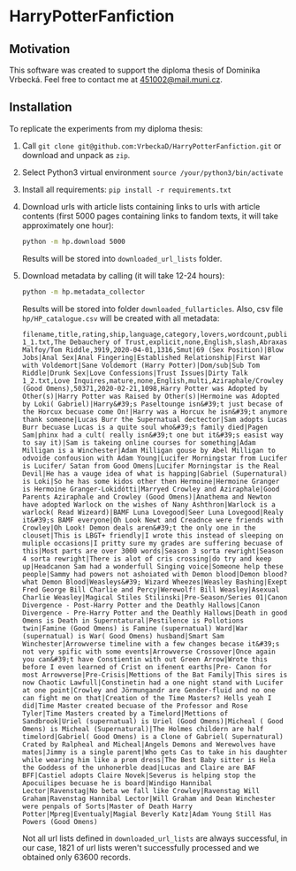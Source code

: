 # HarryPotterFanfiction

## Motivation

This software was created to support the diploma thesis of Dominika Vrbecká.
Feel free to contact me at 451002@mail.muni.cz.

## Installation

To replicate the experiments from my diploma thesis:

 1. Call `git clone git@github.com:VrbeckaD/HarryPotterFanfiction.git` or download and unpack as `zip`.
 2. Select Python3 virtual environment `source /your/python3/bin/activate`
 3. Install all requirements: `pip install -r requirements.txt`
 4. Download urls with article lists containing links to urls with 
    article contents (first 5000 pages containing links to fandom texts,
    it will take approximately one hour):
    
    ```bash
    python -m hp.download 5000
    ```
    Results will be stored into `downloaded_url_lists` folder.
 5. Download metadata by calling (it will take 12-24 hours):

    ```bash
    python -m hp.metadata_collector
    ```
    Results will be stored into folder `downloaded_fullarticles`.
    Also, csv file `hp/HP_catalogue.csv` will be created with all metadata:
    
    ```csv
    filename,title,rating,ship,language,category,lovers,wordcount,published,hits,freeform_tags
    1_1.txt,The Debauchery of Trust,explicit,none,English,slash,Abraxas Malfoy/Tom Riddle,3919,2020-04-01,1316,Smut|69 (Sex Position)|Blow Jobs|Anal Sex|Anal Fingering|Established Relationship|First War with Voldemort|Sane Voldemort (Harry Potter)|Dom/sub|Sub Tom Riddle|Drunk Sex|Love Confessions|Trust Issues|Dirty Talk
    1_2.txt,Love Inquires,mature,none,English,multi,Aziraphale/Crowley (Good Omens),50371,2020-02-21,1098,Harry Potter was Adopted by Other(s)|Harry Potter was Raised by Other(s)|Hermoine was Adopted by Loki( Gabriel)|Harry&#39;s Paseltounge isn&#39;t just becase of the Horcux becuase come On!|Harry was a Horcux he isn&#39;t anymore thank someone|Lucas Burr the Supernatual dectector|Sam adopts Lucas Burr becuase Lucas is a quite soul who&#39;s family died|Pagen Sam|phinx had a cult( really isn&#39;t one but it&#39;s easist way to say it)|Sam is takeing online courses for something|Adam Milligan is a Winchester|Adam Milligan gouse by Abel Milligan to odvoide confousion with Adam Young|Lucifer Morningstar from Lucifer is Lucifer/ Satan from Good Omens|Lucifer Morningstar is the Real Devil|He has a vauge idea of what is happing|Gabriel (Supernatural) is Loki|So he has some kidos other then Hermoine|Hermoine Granger is Hermoine Granger-Lokidótti|Marryed Crowley and Aziraphale|Good Parents Aziraphale and Crowley (Good Omens)|Anathema and Newton have adopted Warlock on the wishes of Nany Ashthron|Warlock is a warlock( Read Wizeard)|BAMF Luna Lovegood|Seer Luna Lovegood|Realy it&#39;s BAMF everyone|Oh Look Newt and Creadnce were friends with Crowley|Oh Look! Demon deals aren&#39;t the only one in the clouset|This is LBGT+ friendly|I wrote this instead of sleeping on muliple occasions|I pritty sure my grades are suffering becuase of this|Most parts are over 3000 words|Season 3 sorta rewright|Season 4 sorta rewright|There is alot of cris crossing|do try and keep up|Headcanon Sam had a wonderfull Singing voice|Someone help these people|Sammy had powers not ashoiated with Demon blood|Demon blood? what Demon Blood|Weasleys&#39; Wizard Wheezes|Weasley Bashing|Exept Fred George Bill Charlie and Percy|Werewolf! Bill Weasley|Asexual Charlie Weasley|Magical Stiles Stilinski|Pre-Season/Series 01|Canon Divergence - Post-Harry Potter and the Deathly Hallows|Canon Divergence - Pre-Harry Potter and the Deathly Hallows|Death in good Omens is Death in Superntatural|Pestilence is Pollotions twin|Famine (Good Omens) is Famine (supernatual) Ward|War (supernatual) is War( Good Omens) husband|Smart Sam Winchester|Arrowverse timeline with a few changes becase it&#39;s not very spific with some events|Arrowverse Crossover|Once again you can&#39;t have Constientin with out Green Arrow|Wrote this before I even learned of Crist on ifenent earths|Pre- Canon for most Arrowverse|Pre-Crisis|Mettions of the Bat Family|This sires is now Chaotic Lawfull|Constinetin had a one night stand with Lucifer at one point|Crowley and Jörmungandr are Gender-fluid and no one can fight me on that|Creation of the Time Masters? Hells yeah I did|Time Master created becuase of the Professor and Rose Tyler|Time Masters created by a Timelord|Mettions of Sandbrook|Uriel (supernatual) is Uriel (Good Omens)|Micheal ( Good Omens) is Micheal (Supernatural)|The Holmes childern are half timelord|Gabriel( Good Omens) is a Clone of Gabriel( Supernatural) Crated by Ralpheal and Micheal|Angels Demons and Werewolves have mates|Jimmy is a single parent|Who gets Cas to take in his daughter while wearing him like a prom dress|The Best Baby sitter is Hela the Goddess of the unhonerble dead|Lucas and Claire are BAF BFF|Castiel adopts Claire Novek|Severus is helping stop the Apocuilipes becuase he is board|Windigo Hannibal Lector|Ravenstag|No beta we fall like Crowley|Ravenstag Will Graham|Ravenstag Hannibal Lector|Will Graham and Dean Winchester were penpals of Sorts|Master of Death Harry Potter|Mpreg|Eventualy|Magial Beverly Katz|Adam Young Still Has Powers (Good Omens)
    ```
    
    Not all url lists defined in `downloaded_url_lists` are always successful, in our case,
    1821 of url lists weren't successfully processed and we obtained only 63600 records.
    
    
